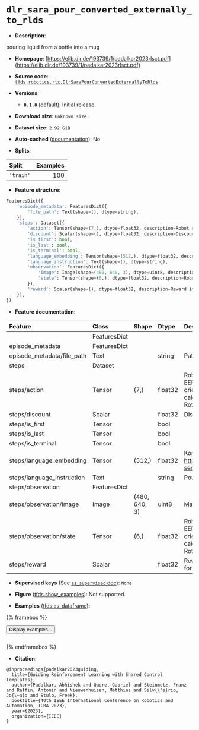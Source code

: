 <div itemscope itemtype="http://schema.org/Dataset">
  <div itemscope itemprop="includedInDataCatalog" itemtype="http://schema.org/DataCatalog">
    <meta itemprop="name" content="TensorFlow Datasets" />
  </div>
  <meta itemprop="name" content="dlr_sara_pour_converted_externally_to_rlds" />
  <meta itemprop="description" content="pouring liquid from a bottle into a mug&#10;&#10;To use this dataset:&#10;&#10;```python&#10;import tensorflow_datasets as tfds&#10;&#10;ds = tfds.load(&#x27;dlr_sara_pour_converted_externally_to_rlds&#x27;, split=&#x27;train&#x27;)&#10;for ex in ds.take(4):&#10;  print(ex)&#10;```&#10;&#10;See [the guide](https://www.tensorflow.org/datasets/overview) for more&#10;informations on [tensorflow_datasets](https://www.tensorflow.org/datasets).&#10;&#10;" />
  <meta itemprop="url" content="https://www.tensorflow.org/datasets/catalog/dlr_sara_pour_converted_externally_to_rlds" />
  <meta itemprop="sameAs" content="https://elib.dlr.de/193739/1/padalkar2023rlsct.pdf" />
  <meta itemprop="citation" content="@inproceedings{padalkar2023guiding,&#10;  title={Guiding Reinforcement Learning with Shared Control Templates},&#10;  author={Padalkar, Abhishek and Quere, Gabriel and Steinmetz, Franz and Raffin, Antonin and Nieuwenhuisen, Matthias and Silv{\&#x27;e}rio, Jo{\~a}o and Stulp, Freek},&#10;  booktitle={40th IEEE International Conference on Robotics and Automation, ICRA 2023},&#10;  year={2023},&#10;  organization={IEEE}&#10;}" />
</div>

# `dlr_sara_pour_converted_externally_to_rlds`


*   **Description**:

pouring liquid from a bottle into a mug

*   **Homepage**:
    [https://elib.dlr.de/193739/1/padalkar2023rlsct.pdf](https://elib.dlr.de/193739/1/padalkar2023rlsct.pdf)

*   **Source code**:
    [`tfds.robotics.rtx.DlrSaraPourConvertedExternallyToRlds`](https://github.com/tensorflow/datasets/tree/master/tensorflow_datasets/robotics/rtx/rtx.py)

*   **Versions**:

    *   **`0.1.0`** (default): Initial release.

*   **Download size**: `Unknown size`

*   **Dataset size**: `2.92 GiB`

*   **Auto-cached**
    ([documentation](https://www.tensorflow.org/datasets/performances#auto-caching)):
    No

*   **Splits**:

Split     | Examples
:-------- | -------:
`'train'` | 100

*   **Feature structure**:

```python
FeaturesDict({
    'episode_metadata': FeaturesDict({
        'file_path': Text(shape=(), dtype=string),
    }),
    'steps': Dataset({
        'action': Tensor(shape=(7,), dtype=float32, description=Robot action, consists of [3x robot EEF position, 3x robot EEF orientation yaw/pitch/roll calculated with scipy Rotation.as_euler(="zxy") Class].),
        'discount': Scalar(shape=(), dtype=float32, description=Discount if provided, default to 1.),
        'is_first': bool,
        'is_last': bool,
        'is_terminal': bool,
        'language_embedding': Tensor(shape=(512,), dtype=float32, description=Kona language embedding. See https://tfhub.dev/google/universal-sentence-encoder-large/5),
        'language_instruction': Text(shape=(), dtype=string),
        'observation': FeaturesDict({
            'image': Image(shape=(480, 640, 3), dtype=uint8, description=Main camera RGB observation.),
            'state': Tensor(shape=(6,), dtype=float32, description=Robot state, consists of [3x robot EEF position, 3x robot EEF orientation yaw/pitch/roll calculated with scipy Rotation.as_euler(="zxy") Class].),
        }),
        'reward': Scalar(shape=(), dtype=float32, description=Reward if provided, 1 on final step for demos.),
    }),
})
```

*   **Feature documentation**:

Feature                    | Class        | Shape         | Dtype   | Description
:------------------------- | :----------- | :------------ | :------ | :----------
                           | FeaturesDict |               |         |
episode_metadata           | FeaturesDict |               |         |
episode_metadata/file_path | Text         |               | string  | Path to the original data file.
steps                      | Dataset      |               |         |
steps/action               | Tensor       | (7,)          | float32 | Robot action, consists of [3x robot EEF position, 3x robot EEF orientation yaw/pitch/roll calculated with scipy Rotation.as_euler(="zxy") Class].
steps/discount             | Scalar       |               | float32 | Discount if provided, default to 1.
steps/is_first             | Tensor       |               | bool    |
steps/is_last              | Tensor       |               | bool    |
steps/is_terminal          | Tensor       |               | bool    |
steps/language_embedding   | Tensor       | (512,)        | float32 | Kona language embedding. See https://tfhub.dev/google/universal-sentence-encoder-large/5
steps/language_instruction | Text         |               | string  | Pour into the mug.
steps/observation          | FeaturesDict |               |         |
steps/observation/image    | Image        | (480, 640, 3) | uint8   | Main camera RGB observation.
steps/observation/state    | Tensor       | (6,)          | float32 | Robot state, consists of [3x robot EEF position, 3x robot EEF orientation yaw/pitch/roll calculated with scipy Rotation.as_euler(="zxy") Class].
steps/reward               | Scalar       |               | float32 | Reward if provided, 1 on final step for demos.

*   **Supervised keys** (See
    [`as_supervised` doc](https://www.tensorflow.org/datasets/api_docs/python/tfds/load#args)):
    `None`

*   **Figure**
    ([tfds.show_examples](https://www.tensorflow.org/datasets/api_docs/python/tfds/visualization/show_examples)):
    Not supported.

*   **Examples**
    ([tfds.as_dataframe](https://www.tensorflow.org/datasets/api_docs/python/tfds/as_dataframe)):

<!-- mdformat off(HTML should not be auto-formatted) -->

{% framebox %}

<button id="displaydataframe">Display examples...</button>
<div id="dataframecontent" style="overflow-x:auto"></div>
<script>
const url = "https://storage.googleapis.com/tfds-data/visualization/dataframe/dlr_sara_pour_converted_externally_to_rlds-0.1.0.html";
const dataButton = document.getElementById('displaydataframe');
dataButton.addEventListener('click', async () => {
  // Disable the button after clicking (dataframe loaded only once).
  dataButton.disabled = true;

  const contentPane = document.getElementById('dataframecontent');
  try {
    const response = await fetch(url);
    // Error response codes don't throw an error, so force an error to show
    // the error message.
    if (!response.ok) throw Error(response.statusText);

    const data = await response.text();
    contentPane.innerHTML = data;
  } catch (e) {
    contentPane.innerHTML =
        'Error loading examples. If the error persist, please open '
        + 'a new issue.';
  }
});
</script>

{% endframebox %}

<!-- mdformat on -->

*   **Citation**:

```
@inproceedings{padalkar2023guiding,
  title={Guiding Reinforcement Learning with Shared Control Templates},
  author={Padalkar, Abhishek and Quere, Gabriel and Steinmetz, Franz and Raffin, Antonin and Nieuwenhuisen, Matthias and Silv{\'e}rio, Jo{\~a}o and Stulp, Freek},
  booktitle={40th IEEE International Conference on Robotics and Automation, ICRA 2023},
  year={2023},
  organization={IEEE}
}
```

